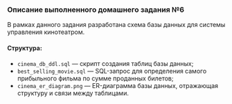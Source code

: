 ### Описание выполненного домашнего задания №6

В рамках данного задания разработана схема базы данных для системы управления кинотеатром.

#### Структура:

- `cinema_db_ddl.sql` — скрипт создания таблиц базы данных;
- `best_selling_movie.sql` — SQL-запрос для определения самого прибыльного фильма по сумме проданных билетов;
- `cinema_er_diagram.png` — ER-диаграмма базы данных, отражающая структуру и связи между таблицами.
